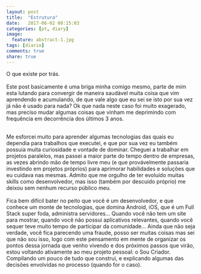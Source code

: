 ```yaml
---
layout: post
title:  "Estrutura"
date:   2017-06-02 08:15:03
categories: [pt, diary]
image:
  feature: abstract-1.jpg
tags: [diario]
comments: true
share: true
---
```

O que existe por trás.<br>
<br/>
Este post basicamente é uma briga minha comigo mesmo, parte de mim esta lutando para convergir de maneira saudável muita coisa que vim aprendendo e acumulando, de que vale algo que eu sei se isto por sua vez já não é usado para nada? Ok que nada neste caso foi muito exagerado, mas preciso mudar algumas coisas que vinham me deprimindo com frequência em decorrência dos últimos 3 anos.<br/>
<br/>
<!-- more -->
Me esforcei muito para aprender algumas tecnologias das quais eu dependia para trabalhos que executei, e que por sua vez eu também possuia muita curiosidade e vontade de dominar. Cheguei a trabalhar em projetos paralelos, mas passei a maior parte do tempo dentro de empresas, as vezes abrindo mão de tempo livre meu (e que provávelmente passaria investindo em projetos próprios) para aprimorar habilidades e soluções que eu cuidava nas mesmas. Admito que me orgulho de ter evoluído muitas skills como desenvolvedor, mas isso (também por descuido próprio) me deixou sem nenhum recurso público meu.<br/>
<br/>
Fica bem difícil bater no peito que você é um desenvolvedor, e que conhece um monte de tecnologias, que domina Android, iOS, que é um Full Stack super foda, administra servidores... Quando você não tem um site para mostrar, quando você não possui aplicativos relevantes, quando você sequer teve muito tempo de participar da comunidade... Ainda que não seja verdade, você fica parecendo uma fraude, posso ser muitas coisas mas sei que não sou isso, logo com este pensamento em mente de organizar os pontos dessa jornada que venho vivendo e dos próximos passos que virão, estou voltando ativamente ao meu projeto pessoal: o Sou Criador.<br/>
Compilando um pouco de tudo que construi, e explicando algumas das decisões envolvidas no processo (quando for o caso).<br/>